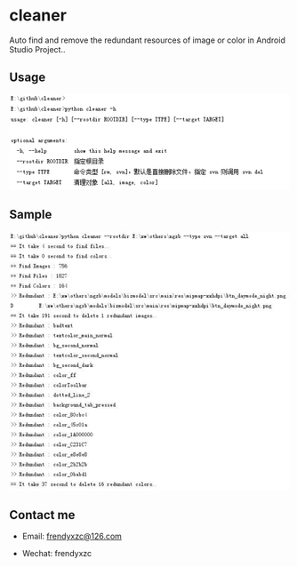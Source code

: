 # cleaner

Auto find and remove the redundant resources of image or color in Android Studio Project..

## Usage

![image](screenshot/0001.png)

## Sample

![image](screenshot/0002.jpg)

## Contact me

* Email: frendyxzc@126.com

* Wechat: frendyxzc
